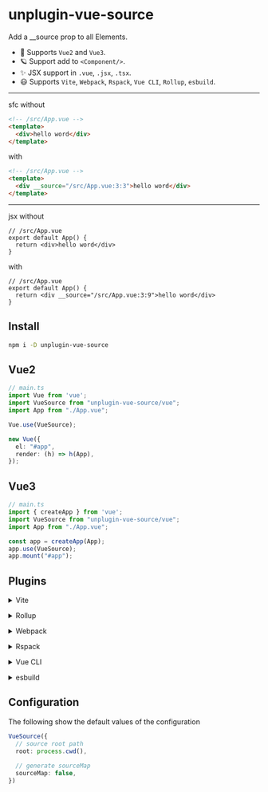 # unplugin-vue-source

Add a \_\_source prop to all Elements.

- 🌈 Supports `Vue2` and `Vue3`.
- 🪐 Support add to `<Component/>`.
- ✨ JSX support in `.vue`, `.jsx`, `.tsx`.
- 😃 Supports `Vite`, `Webpack`, `Rspack`, `Vue CLI`, `Rollup`, `esbuild`.

---

sfc without

```html
<!-- /src/App.vue -->
<template>
  <div>hello word</div>
</template>
```

with

```html
<!-- /src/App.vue -->
<template>
  <div __source="/src/App.vue:3:3">hello word</div>
</template>
```

---

jsx without

```tsx
// /src/App.vue
export default App() {
  return <div>hello word</div>
}
```

with

```tsx
// /src/App.vue
export default App() {
  return <div __source="/src/App.vue:3:9">hello word</div>
}
```

## Install

```bash
npm i -D unplugin-vue-source
```

## Vue2

```ts
// main.ts
import Vue from 'vue';
import VueSource from "unplugin-vue-source/vue";
import App from "./App.vue";

Vue.use(VueSource);

new Vue({
  el: "#app",
  render: (h) => h(App),
});
```

## Vue3

```ts
// main.ts
import { createApp } from 'vue';
import VueSource from "unplugin-vue-source/vue";
import App from "./App.vue";

const app = createApp(App);
app.use(VueSource);
app.mount("#app");
```

## Plugins

<details>
<summary>Vite</summary><br>

```ts
// vite.config.ts
import VueSource from "unplugin-vue-source/vite";

export default defineConfig({
  plugins: [
    VueSource({ /* options */ }),
    // other plugins
  ],
});
```

<br></details>

<details>
<summary>Rollup</summary><br>

```ts
// rollup.config.js
import VueSource from "unplugin-vue-source/rollup";

export default {
  plugins: [
    VueSource({ /* options */ }),
    // other plugins
  ],
};
```

<br></details>

<details>
<summary>Webpack</summary><br>

```ts
// webpack.config.js
module.exports = {
  plugins: [
    require("unplugin-vue-source/webpack")({ /* options */ }),
    // other plugins
  ],
};
```

<br></details>

<details>
<summary>Rspack</summary><br>

```ts
// rspack.config.js
module.exports = {
  plugins: [
    require("unplugin-vue-source/rspack")({ /* options */ }),
    // other plugins
  ],
};
```

<br></details>

<details>
<summary>Vue CLI</summary><br>

```ts
// vue.config.js
module.exports = {
  configureWebpack: {
    plugins: [
      require("unplugin-vue-source/webpack")({ /* options */ }),
      // other plugins
    ],
  },
};
```

<br></details>

<details>
<summary>esbuild</summary><br>

```ts
// esbuild.config.js
import { build } from "esbuild";
import VueSource from "unplugin-vue-source/esbuild";

build({ 
  plugins: [
    VueSource({ /* options */ }),
    // other plugins
  ],
});
```

<br></details>
 
 ## Configuration

The following show the default values of the configuration

```ts
VueSource({
  // source root path
  root: process.cwd(),
  
  // generate sourceMap
  sourceMap: false,
})
```